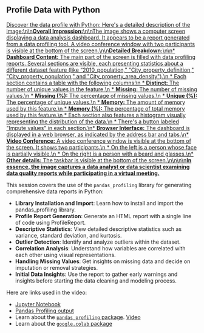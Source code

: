 ## Profile Data with Python

[Discover the data profile with Python: Here\'s a detailed description of the image:\n\n**Overall Impression:**\n\nThe image shows a computer screen displaying a data analysis dashboard. It appears to be a report generated from a data profiling tool. A video conference window with two participants is visible at the bottom of the screen.\n\n**Detailed Breakdown:**\n\n* **Dashboard Content:** The main part of the screen is filled with data profiling reports. Several sections are visible, each presenting statistics about a different dataset feature (like “2010_population,” "City_property_definition," "City_property_population," and "City_property_area_density").\n * Each section contains a table with the following columns:\n * **Distinct:** The number of unique values in the feature.\n * **Missing:** The number of missing values.\n * **Missing (%):** The percentage of missing values.\n * **Unique (%):** The percentage of unique values.\n * **Memory:** The amount of memory used by this feature.\n * **Memory (%):** The percentage of total memory used by this feature.\n * Each section also features a histogram visually representing the distribution of the data.\n * There\'s a button labeled "Impute values" in each section.\n* **Browser Interface:** The dashboard is displayed in a web browser, as indicated by the address bar and tabs.\n* **Video Conference:** A video conference window is visible at the bottom of the screen. It shows two participants.\n * On the left is a person whose face is partially visible.\n * On the right is a person with a beard and glasses.\n* **Other details:** The taskbar is visible at the bottom of the screen.\n\n\n\n**In essence, the image captures a data analyst or data scientist examining data quality reports while participating in a virtual meeting.**](https://youtu.be_kFVxdBhLa_A)

This session covers the use of the `pandas_profiling` library for generating comprehensive data reports in Python:

- **Library Installation and Import**: Learn how to install and import the pandas_profiling library.
- **Profile Report Generation**: Generate an HTML report with a single line of code using ProfileReport.
- **Descriptive Statistics**: View detailed descriptive statistics such as variance, standard deviation, and kurtosis.
- **Outlier Detection**: Identify and analyze outliers within the dataset.
- **Correlation Analysis**: Understand how variables are correlated with each other using visual representations.
- **Handling Missing Values**: Get insights on missing data and decide on imputation or removal strategies.
- **Initial Data Insights**: Use the report to gather early warnings and insights before starting the data cleaning and modeling process.

Here are links used in the video:

- [Jupyter Notebook](https://colab.research.google.com/drive/1hFo_zvBuKw_ugxRjX4XUSh65-hAvl7X0)
- [Pandas Profiling output](https://drive.google.com/file/d/1cqu52zgddCJqzbLd7xqDC2RXPNkufFlN/view)
- Learn about the [`pandas_profiling` package](https://github.com/ydataai/ydata-profiling). [Video](https://youtu.be/Ef169VELt5o)
- Learn about the [`google.colab` package](https://colab.research.google.com/notebooks/io.ipynb)
